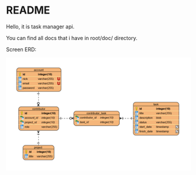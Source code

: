 # README #

Hello, it is task manager api.

You can find all docs that i have in root/doc/ directory.

Screen ERD:

![Screen ERD:](https://github.com/KiryhaPikoff/task-manager/blob/master/doc/tm-erd-1.0.png)
